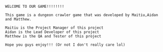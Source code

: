     WELCOME TO OUR GAME!!!!!!!!
  
    This game is a dungeon crawler game that was developed by Maitiu,Aidan and Matthew.
    
    Maitiu is the Project Manager of this project 
    Aidan is the Lead Developer of this project
    Matthew is the QA and Tester of this project
    
    Hope you guys enjoy!!! (Or not I don't really care lol)

